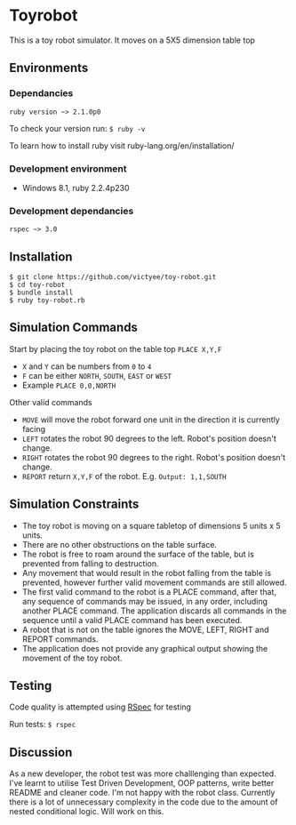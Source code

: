 # Toyrobot
This is a toy robot simulator. It moves on a 5X5 dimension table top

## Environments
### Dependancies
`ruby version ~> 2.1.0p0`

To check your version run:
`$ ruby -v`

To learn how to install ruby visit ruby-lang.org/en/installation/

### Development environment
- Windows 8.1, ruby 2.2.4p230

### Development dependancies
`rspec ~> 3.0`

## Installation
    $ git clone https://github.com/victyee/toy-robot.git
    $ cd toy-robot
    $ bundle install
    $ ruby toy-robot.rb
    
## Simulation Commands
Start by placing the toy robot on the table top
    `PLACE X,Y,F`

- `X` and `Y` can be numbers from `0` to `4`
- `F` can be either `NORTH`, `SOUTH`, `EAST` or `WEST`
- Example `PLACE 0,0,NORTH`

Other valid commands
- `MOVE` will move the robot forward one unit in the direction it is currently facing
- `LEFT` rotates the robot 90 degrees to the left. Robot's position doesn't change.
- `RIGHT` rotates the robot 90 degrees to the right. Robot's position doesn't change.
- `REPORT` return `X,Y,F` of the robot. E.g. `Output: 1,1,SOUTH`

## Simulation Constraints
- The toy robot is moving on a square tabletop of dimensions 5 units x 5 units.
- There are no other obstructions on the table surface.
- The robot is free to roam around the surface of the table, but is prevented from falling to destruction.
- Any movement that would result in the robot falling from the table is prevented, however further valid movement commands are still allowed.
- The first valid command to the robot is a PLACE command, after that, any sequence of commands may be issued, in any order, including another PLACE command. The application discards all commands in the sequence until a valid PLACE command has been executed.
- A robot that is not on the table ignores the MOVE, LEFT, RIGHT and REPORT commands.
- The application does not provide any graphical output showing the movement of the toy robot.

## Testing
Code quality is attempted using [RSpec](http://rspec.info/) for testing

Run tests:
`$ rspec`

## Discussion
As a new developer, the robot test was more challlenging than expected. I've learnt to utilise Test Driven Development, OOP patterns, write better README and cleaner code. I'm not happy with the robot class. Currently there is a lot of unnecessary complexity in the code due to the amount of nested conditional logic. Will work on this.
